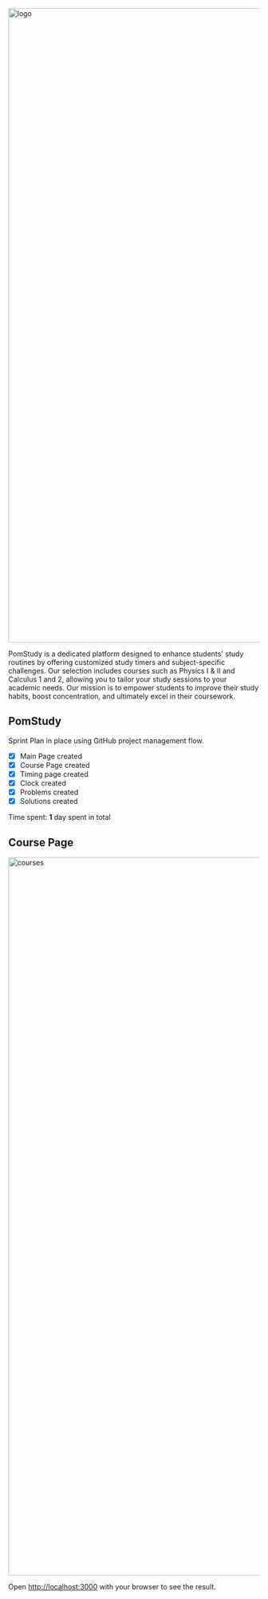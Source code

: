 
<img width="1270" alt="logo" src="https://github.com/LeonardoLujan/PomStudy/assets/95549729/7adac0f5-143f-4251-a6e2-b1ec7babfa4e">

PomStudy is a dedicated platform designed to enhance students' study routines by offering customized study timers and subject-specific challenges. Our selection includes courses such as Physics I & II and Calculus 1 and 2, allowing you to tailor your study sessions to your academic needs. Our mission is to empower students to improve their study habits, boost concentration, and ultimately excel in their coursework.

## PomStudy

Sprint Plan in place using GitHub project management flow.

- [X] Main Page created
- [X] Course Page created
- [X] Timing page created
- [X] Clock created
- [X] Problems created
- [X] Solutions created

Time spent: **1** day spent in total
 


## Course Page
 <img width="1438" alt="courses" src="https://github.com/LeonardoLujan/PomStudy/assets/95549729/34d79152-89fe-415c-a82e-f664c2aa3de2">
 









Open [http://localhost:3000](http://localhost:3000) with your browser to see the result.


